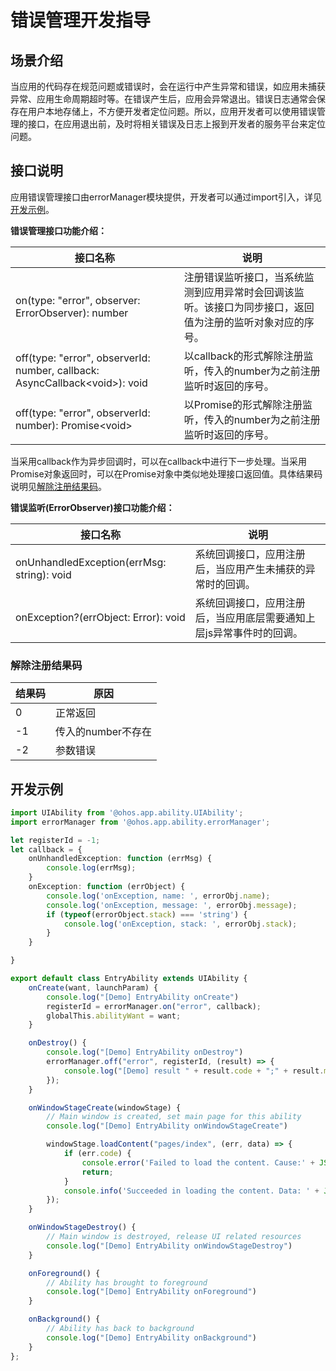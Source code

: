 # 错误管理开发指导

## 场景介绍

当应用的代码存在规范问题或错误时，会在运行中产生异常和错误，如应用未捕获异常、应用生命周期超时等。在错误产生后，应用会异常退出。错误日志通常会保存在用户本地存储上，不方便开发者定位问题。所以，应用开发者可以使用错误管理的接口，在应用退出前，及时将相关错误及日志上报到开发者的服务平台来定位问题。

## 接口说明

应用错误管理接口由errorManager模块提供，开发者可以通过import引入，详见[开发示例](#开发示例)。

**错误管理接口功能介绍：**

| 接口名称                                                       | 说明                                                 |
| ------------------------------------------------------------ | ---------------------------------------------------- |
| on(type: "error", observer: ErrorObserver): number       | 注册错误监听接口，当系统监测到应用异常时会回调该监听。该接口为同步接口，返回值为注册的监听对象对应的序号。 |
| off(type: "error", observerId: number,  callback: AsyncCallback\<void\>): void | 以callback的形式解除注册监听，传入的number为之前注册监听时返回的序号。  |
| off(type: "error", observerId: number): Promise\<void\> | 以Promise的形式解除注册监听，传入的number为之前注册监听时返回的序号。  |

当采用callback作为异步回调时，可以在callback中进行下一步处理。当采用Promise对象返回时，可以在Promise对象中类似地处理接口返回值。具体结果码说明见[解除注册结果码](#解除注册结果码)。


**错误监听(ErrorObserver)接口功能介绍：**

| 接口名称                         | 说明                                                         |
| ------------------------------ | ------------------------------------------------------------ |
| onUnhandledException(errMsg: string): void | 系统回调接口，应用注册后，当应用产生未捕获的异常时的回调。 |
| onException?(errObject: Error): void | 系统回调接口，应用注册后，当应用底层需要通知上层js异常事件时的回调。 |


### 解除注册结果码

| 结果码 | 原因                        |
| ------ | ---------------------------  |
| 0      |  正常返回                          |
| -1     | 传入的number不存在              |
| -2     | 参数错误       |

## 开发示例
```ts
import UIAbility from '@ohos.app.ability.UIAbility';
import errorManager from '@ohos.app.ability.errorManager';

let registerId = -1;
let callback = {
    onUnhandledException: function (errMsg) {
        console.log(errMsg);
    }
    onException: function (errObject) {
        console.log('onException, name: ', errorObj.name);
        console.log('onException, message: ', errorObj.message);
        if (typeof(errorObject.stack) === 'string') {
            console.log('onException, stack: ', errorObj.stack);
        }
    }

}

export default class EntryAbility extends UIAbility {
    onCreate(want, launchParam) {
        console.log("[Demo] EntryAbility onCreate")
        registerId = errorManager.on("error", callback);
        globalThis.abilityWant = want;
    }

    onDestroy() {
        console.log("[Demo] EntryAbility onDestroy")
        errorManager.off("error", registerId, (result) => {
            console.log("[Demo] result " + result.code + ";" + result.message)
        });
    }

    onWindowStageCreate(windowStage) {
        // Main window is created, set main page for this ability
        console.log("[Demo] EntryAbility onWindowStageCreate")

        windowStage.loadContent("pages/index", (err, data) => {
            if (err.code) {
                console.error('Failed to load the content. Cause:' + JSON.stringify(err));
                return;
            }
            console.info('Succeeded in loading the content. Data: ' + JSON.stringify(data))
        });
    }

    onWindowStageDestroy() {
        // Main window is destroyed, release UI related resources
        console.log("[Demo] EntryAbility onWindowStageDestroy")
    }

    onForeground() {
        // Ability has brought to foreground
        console.log("[Demo] EntryAbility onForeground")
    }

    onBackground() {
        // Ability has back to background
        console.log("[Demo] EntryAbility onBackground")
    }
};
```